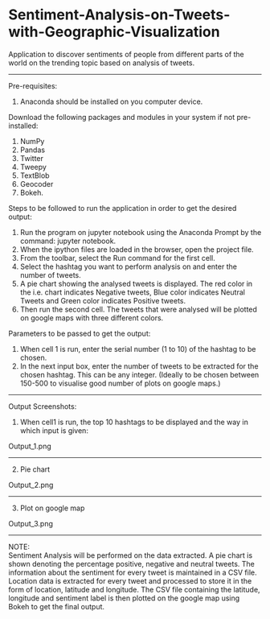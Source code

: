 # Sentiment-Analysis-on-Tweets-with-Geographic-Visualization
Application to discover sentiments of people from different parts of the world on the trending topic based on analysis of tweets. 
________________


Pre-requisites:
1. Anaconda should be installed on you computer device.

Download the following packages and modules in your system if not pre-installed:
1. NumPy
2. Pandas
3. Twitter
4. Tweepy
5. TextBlob
6. Geocoder
7. Bokeh.        

Steps to be followed to run the application in order to get the desired output:
1. Run the program on jupyter notebook using the Anaconda Prompt by the command: jupyter notebook.
2. When the  ipython files are loaded in the browser, open the project file. 
3. From the toolbar, select the Run command for the first cell.
4. Select the hashtag you want to perform analysis on and enter the number of tweets.
5. A pie chart showing the analysed tweets is displayed. The red color in the i.e. chart indicates Negative tweets, Blue color indicates Neutral Tweets and Green color indicates Positive tweets.
6. Then run the second cell. The tweets that were analysed will be plotted on google maps with three different colors.


Parameters to be passed to get the output:
1. When cell 1 is run, enter the serial number (1 to 10)  of the hashtag to be chosen.
2. In the next input box, enter the number of tweets to be extracted for the chosen hashtag. This can be any integer. (Ideally to be chosen between 150-500 to visualise good number of plots on google maps.)


________________


Output Screenshots:


1. When cell1 is run, the top 10 hashtags to be displayed and the way in which input is given:
  
Output_1.png
________________

2. Pie chart 
  
Output_2.png
________________

3. Plot on google map

Output_3.png
________________


NOTE:   
Sentiment Analysis will be performed on the data extracted. 
A pie chart is shown denoting the percentage positive, negative and neutral tweets.
The information about the sentiment for every tweet is maintained in a CSV file.
Location data is extracted for every tweet and processed to store it in the form of location, latitude and longitude.
The CSV file containing the latitude, longitude and sentiment label is then plotted on the google map using Bokeh to get the final output.
